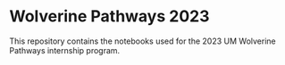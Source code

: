 # Wolverine Pathways 2023

This repository contains the notebooks used for the 2023 UM Wolverine Pathways internship program. 
